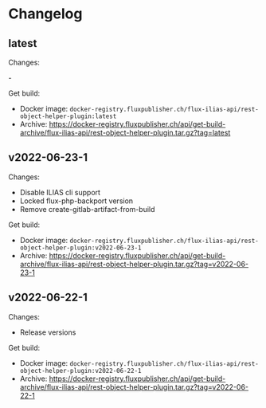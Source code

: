 # Changelog

## latest

Changes:

\-

Get build:

- Docker image: `docker-registry.fluxpublisher.ch/flux-ilias-api/rest-object-helper-plugin:latest`
- Archive: https://docker-registry.fluxpublisher.ch/api/get-build-archive/flux-ilias-api/rest-object-helper-plugin.tar.gz?tag=latest

## v2022-06-23-1

Changes:

- Disable ILIAS cli support
- Locked flux-php-backport version
- Remove create-gitlab-artifact-from-build

Get build:

- Docker image: `docker-registry.fluxpublisher.ch/flux-ilias-api/rest-object-helper-plugin:v2022-06-23-1`
- Archive: https://docker-registry.fluxpublisher.ch/api/get-build-archive/flux-ilias-api/rest-object-helper-plugin.tar.gz?tag=v2022-06-23-1

## v2022-06-22-1

Changes:

- Release versions

Get build:

- Docker image: `docker-registry.fluxpublisher.ch/flux-ilias-api/rest-object-helper-plugin:v2022-06-22-1`
- Archive: https://docker-registry.fluxpublisher.ch/api/get-build-archive/flux-ilias-api/rest-object-helper-plugin.tar.gz?tag=v2022-06-22-1
